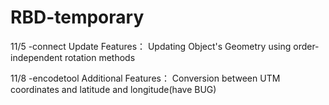 # RBD-temporary

11/5
  -connect
     Update Features：
        Updating Object's Geometry using order-independent rotation methods

11/8
  -encodetool
    Additional Features：
      Conversion between UTM coordinates and latitude and longitude(have BUG)
